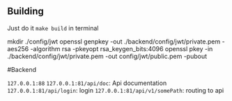 ## Building

Just do it `make build` in terminal

mkdir ./config/jwt
openssl genpkey -out ./backend/config/jwt/private.pem -aes256 -algorithm rsa -pkeyopt rsa_keygen_bits:4096
openssl pkey -in ./backend/config/jwt/private.pem -out config/jwt/public.pem -pubout

#Backend

`127.0.0.1:88`
`127.0.0.1:81/api/doc`: Api documentation
`127.0.0.1:81/api/login`: login
`127.0.0.1:81/api/v1/somePath`: routing to api
